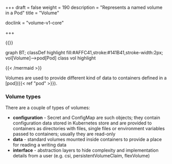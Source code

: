 +++
draft = false
weight = 190
description = "Represents a named volume in a Pod"
title = "Volume"

doclink = "volume-v1-core"

+++

{{<mermaid>}}

graph BT;
    classDef highlight fill:#AFFC41,stroke:#141B41,stroke-width:2px;
    vol[Volume]-->pod[Pod]
    class vol highlight

{{< /mermaid >}}

Volumes are used to provide different kind of data to containers defined in a [pod]({{< ref "pod" >}}).

### Volume types

There are a couple of types of volumes:

* **configuration** - Secret and ConfigMap are such objects; they contain configuration data stored in Kubernetes store and are provided to containers as directories with files, single files or environment variables passed to containers; usually they are read-only
* **data** - standard volumes mounted inside containers to provide a place for reading a writing data
* **interface** - abstraction layers to hide complexity and implementation details from a user (e.g. csi, persistentVolumeClaim, flexVolume)
